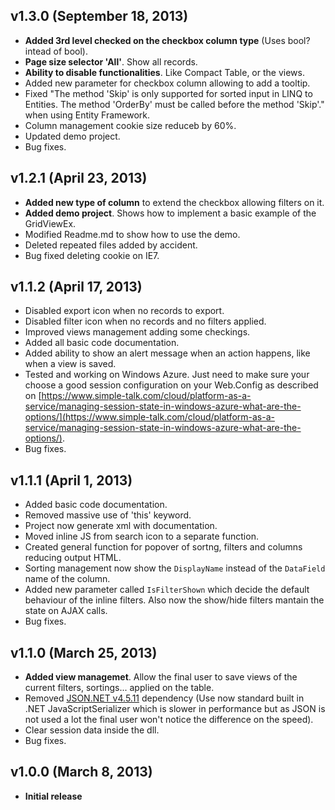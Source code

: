 ## v1.3.0 (September 18, 2013)
- **Added 3rd level checked on the checkbox column type** (Uses bool? intead of bool).
- **Page size selector 'All'**. Show all records.
- **Ability to disable functionalities**. Like Compact Table, or the views.
- Added new parameter for checkbox column allowing to add a tooltip.
- Fixed "The method 'Skip' is only supported for sorted input in LINQ to Entities. The method 'OrderBy' must be called before the method 'Skip'." when using Entity Framework.
- Column management cookie size reduceb by 60%.
- Updated demo project.
- Bug fixes.

## v1.2.1 (April 23, 2013)
- **Added new type of column** to extend the checkbox allowing filters on it.
- **Added demo project**. Shows how to implement a basic example of the GridViewEx.
- Modified Readme.md to show how to use the demo.
- Deleted repeated files added by accident.
- Bug fixed deleting cookie on IE7.

## v1.1.2 (April 17, 2013)
- Disabled export icon when no records to export.
- Disabled filter icon when no records and no filters applied.
- Improved views management adding some checkings.
- Added all basic code documentation.
- Added ability to show an alert message when an action happens, like when a view is saved.
- Tested and working on Windows Azure. Just need to make sure your choose a good session configuration on your Web.Config as described on [https://www.simple-talk.com/cloud/platform-as-a-service/managing-session-state-in-windows-azure-what-are-the-options/](https://www.simple-talk.com/cloud/platform-as-a-service/managing-session-state-in-windows-azure-what-are-the-options/).
- Bug fixes.

## v1.1.1 (April 1, 2013)
- Added basic code documentation.
- Removed massive use of 'this' keyword.
- Project now generate xml with documentation.
- Moved inline JS from search icon to a separate function.
- Created general function for popover of sortng, filters and columns reducing output HTML.
- Sorting management now show the `DisplayName` instead of the `DataField` name of the column.
- Added new parameter called `IsFilterShown` which decide the default behaviour of the inline filters. Also now the show/hide filters mantain the state on AJAX calls.
- Bug fixes.

## v1.1.0 (March 25, 2013)
- **Added view managemet**. Allow the final user to save views of the current filters, sortings... applied on the table.
- Removed [JSON.NET v4.5.11](http://json.codeplex.com/) dependency (Use now standard built in .NET JavaScriptSerializer which is slower in performance but as JSON is not used a lot the final user won't notice the difference on the speed).
- Clear session data inside the dll.
- Bug fixes.

## v1.0.0 (March 8, 2013)
- **Initial release**